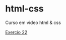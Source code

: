 # html-css
 Curso em video  html & css


<a href="https://devjaelrodrigues.github.io/html-css/Ex22">Exercio 22 <a>